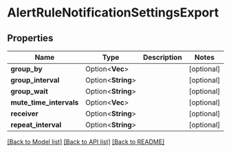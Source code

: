 # AlertRuleNotificationSettingsExport

## Properties

Name | Type | Description | Notes
------------ | ------------- | ------------- | -------------
**group_by** | Option<**Vec<String>**> |  | [optional]
**group_interval** | Option<**String**> |  | [optional]
**group_wait** | Option<**String**> |  | [optional]
**mute_time_intervals** | Option<**Vec<String>**> |  | [optional]
**receiver** | Option<**String**> |  | [optional]
**repeat_interval** | Option<**String**> |  | [optional]

[[Back to Model list]](../README.md#documentation-for-models) [[Back to API list]](../README.md#documentation-for-api-endpoints) [[Back to README]](../README.md)


